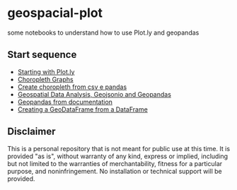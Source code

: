 # geospacial-plot
some notebooks to understand how to use Plot.ly and geopandas

## Start sequence
<!--NAVIGATION-->
- [Starting with Plot.ly](geomaps_01.ipynb)
- [Choropleth Graphs](geomaps_01.ipynb)
- [Create choropleth from csv e pandas](geomaps_02.ipynb)
- [Geospatial Data Analysis, Geojsonio and Geopandas](geomaps_03.ipynb)
- [Geopandas from documentation](geopandas.ipynb)
- [Creating a GeoDataFrame from a DataFrame](create_geopandas_from_pandas.ipynb)

## Disclaimer
This is a personal repository that is not meant for public use at this time. It is provided "as is", without warranty of any kind, express or implied, including but not limited to the warranties of merchantability, fitness for a particular purpose, and noninfringement. No installation or technical support will be provided.
